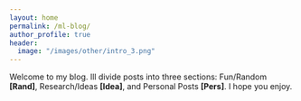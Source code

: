 ```yaml
---
layout: home
permalink: /ml-blog/
author_profile: true
header:
  image: "/images/other/intro_3.png"
---
```


Welcome to my blog. Ill divide posts into three sections: Fun/Random <b>[Rand]</b>, Research/Ideas <b>[Idea]</b>, and Personal Posts <b>[Pers]</b>. I hope you enjoy.